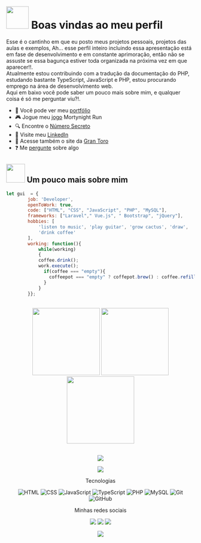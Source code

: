 
# <img src="https://user-images.githubusercontent.com/88007295/208747617-a0e37581-c1d3-4b6e-bf90-e778246ee7f3.png" width="60"></img> Boas vindas ao meu perfil

  Esse é o cantinho em que eu posto meus projetos pessoais, projetos das aulas e exemplos, Ah... esse perfil inteiro incluindo essa apresentação está em fase de desenvolvimento e em constante aprimoração, então não se assuste se essa bagunça estiver toda organizada na próxima vez em que aparecer!!.<br>
  Atualmente estou contribuindo com a tradução da documentação do PHP, estudando bastante TypeScript, JavaScript e PHP, estou procurando emprego na área de desenvolvimento web.<br>
  Aqui em baixo você pode saber um pouco mais sobre mim, e qualquer coisa é só me perguntar viu?!. <br>

- 🎯 Você pode ver meu [portfólio](https://guimrl.github.io/)
- 🎮 Jogue meu [jogo](https://guimrl.github.io/mortynight-run/) Mortynight Run
- 🔍 Encontre o [Número Secreto](https://guimrl.github.io/numero-secreto/)
- 🚀 Visite meu [LinkedIn](https://www.linkedin.com/in/guimrl/)
- 🐂 Acesse também o site da [Gran Toro](https://grantoro.github.io/)
- ❓ Me [pergunte](https://github.com/guimrl/guimrl/issues) sobre algo

## <img src="https://user-images.githubusercontent.com/88007295/208747282-c2df5465-d604-49e9-ab7c-efaaa7db6044.png" width="50"></img> Um pouco mais sobre mim

```javascript
let gui  = {
        job: 'Developer',
        openToWork: true,
        code: ["HTML", "CSS", "JavaScript", "PHP", "MySQL"],
        frameworks: ["Laravel"," Vue.js", " Bootstrap", "jQuery"],
        hobbies: [
            'listen to music', 'play guitar', 'grow cactus', 'draw',
            'drink coffee'
        ],
        working: function(){
            while(working)
            {
            coffee.drink();
            work.execute();
              if(coffee === "empty"){
                coffeepot === "empty" ? coffepot.brew() : coffee.refill();
              }
            }
        }};
```

<br>

<!-- GITHUB STATUS -->
<div align="center">

<img height="180em" src="https://github-readme-stats.vercel.app/api?username=guimrl&theme=slateorange&hide_border=true&include_all_commits=true&count_private=true">
<img height="180em" src="https://github-readme-stats.vercel.app/api/top-langs/?username=guimrl&theme=slateorange&hide_border=true&include_all_commits=true&count_private=true&layout=compact&langs_count=8"/>
<img height="180em" src="https://github-readme-streak-stats.herokuapp.com/?user=guimrl&theme=slateorange&hide_border=true"/>

</div>

<br>

<div align="center">

![](https://github-profile-trophy.vercel.app/?username=guimrl&theme=radical&no-frame=false&no-bg=false&margin-w=4)
</div>

<div align="center">

![](https://quotes-github-readme.vercel.app/api?type=horizontal&theme=radical)

</div>

<p align="center">Tecnologias</p>
<div align="center">

![HTML](https://img.shields.io/badge/-HTML-E34F26?logo=html5&logoColor=white&&style=flat)
![CSS](https://img.shields.io/badge/-css-1572B6?logo=css3&logoColor=white&&style=flat)
![JavaScript](https://img.shields.io/badge/-JavaScript-F7DF1E?logo=javascript&logoColor=white&&style=flat)
![TypeScript](https://img.shields.io/badge/-TypeScript-%23007ACC?logo=typescript&logoColor=white&&style=flat)
![PHP](https://img.shields.io/badge/-php-777BB4?logo=PHP&logoColor=white&&style=flat)
![MySQL](https://img.shields.io/badge/-MySQL-4479A1?logo=mysql&logoColor=white&&style=flat)
![Git](https://img.shields.io/badge/-Git-F05032?logo=git&logoColor=white&&style=flat)
![GitHub](https://img.shields.io/badge/-GitHub-181717?logo=github&logoColor=white&&style=flat)

</div>

<p align="center">Minhas redes sociais</p>
<div align="center">
  <a href="https://instagram.com/this.guimrl" target="_blank"><img src="https://img.shields.io/badge/-Instagram-E4405F?logo=instagram&logoColor=white&&style=flat" target="_blank"></a>
  <a href="https://www.linkedin.com/in/guimrl/" target="_blank"><img src="https://img.shields.io/badge/-LinkedIn-0A66C2?logo=linkedin&logoColor=white&&style=flat" target="_blank"></a>
  <a href="https://www.buymeacoffee.com/guimrll" target="_blank"><img src="https://img.shields.io/badge/-buy_me_a%C2%A0coffee-F7DF1E?logo=buy-me-a-coffee&logoColor=white&&style=flat" target="_blank"></a>

[![](https://visitcount.itsvg.in/api?id=guimrl&icon=1&color=12)](https://visitcount.itsvg.in)
</div>
